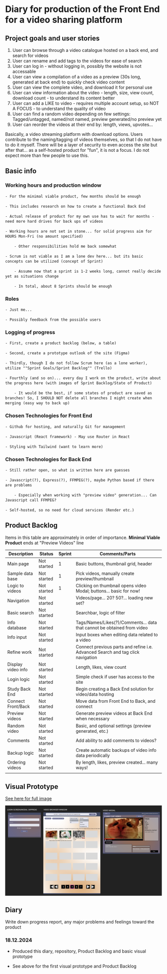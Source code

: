 # Diary for production of the Front End for a video sharing platform

## Project goals and user stories

1) User can browse through a video catalogue hosted on a back end, and search for videos
2) User can rename and add tags to the videos for ease of search
3) User can log in - without logging in, possibly the website is not accessable
4) User can view a compilation of a video as a preview (30s long, generated at back end) to quickly check video content
5) User can view the complete video, and download it for personal use
6) User can view information about the video - length, size, view count, download count - to understand its content better
7) User can add a LIKE to video - requires multiple account setup, so NOT A FOCUS - to understand the quality of video
7) User can find a random video depending on few settings: Tagged/untagged, named/not named, preview generated/no preview yet
8) User can reorder the videos at their end by: length, views, upvotes...

Basically, a video streaming platform with download options. Users contribute to the naming/tagging of videos themselves, so 
that I do not have to do it myself. There will be a layer of security to even access the site but after that... as a 
self-hosted product for "fun", it is not a focus. I do not expect more than few people to use this.

## Basic info

### Working hours and production window

    - For the minimal viable product, few months should be enough

    - This includes research on how to create a functional Back End

    - Actual release of product for my own use has to wait for months - need more hard drives for back ups of videos

    - Working hours are not set in stone... for solid progress aim for HOURS Mon-Fri (no amount specified)

        - Other responsibilities hold me back somewhat

    - Scrum is not viable as I am a lone dev here... but its basic concepts can be utilized (concept of Sprint)

        - Assume now that a sprint is 1-2 weeks long, cannot really decide yet as situations change

        - In total, about 8 Sprints should be enough

### Roles

    - Just me... 

    - Possibly feedback from the possible users

### Logging of progress

    - First, create a product backlog (below, a table)

    - Second, create a prototype outlook of the site (Figma)

    - Thirdly, though I do not follow Scrum here (as a lone worker), utilize ""Sprint Goals/Sprint Backlog"" (Trello)

    - Fourthly (and so on)... every day I work on the product, write about the progress here (with images of Sprint Backlog/State of Product)

        - It would be the best, if some states of product are saved as branches! So, I SHOULD NOT delete all branches I might create when merging (easy way to back up)

### Chosen Technologies for Front End

    - Github for hosting, and naturally Git for management

    - Javascript (React framework) - May use Router in React

    - Styling with Tailwind (want to learn more)

### Chosen Technologies for Back End

    - Still rather open, so what is written here are guesses

    - Javascript(?), Express(?), FFMPEG(?), maybe Python based if there are problems

        - Especially when working with "preview video" generation... Can Javascript call FFMPEG?

    - Self-hosted, so no need for cloud services (Render etc.)

## Product Backlog

Items in this table are approximately in order of importance.
**Minimal Viable Product** ends at "Preview Videos" line

| Description        | Status      | Sprint | Comments/Parts                                                          |
|--------------------|-------------|--------|-------------------------------------------------------------------------|
| Main page          | Not started | 1      | Basic buttons, thumbnail grid, header                                   |
| Sample data base   | Not started | 1      | Pick videos, manually create preview/thumbnail                          |
| Logic to videos    | Not started | 1      | Clicking on thumbnail opens video Modal; buttons... basic for now!      |
| Navigation         | Not started |        | Videos/page... 20? 50?... loading new set?                              |
| Basic search       | Not started |        | Searchbar, logic of filter                                              |
| Info database      | Not started |        | Tags/Names/Likes(?)/Comments... data that cannot be obtained from video |
| Info input         | Not started |        | Input boxes when editing data related to a video                        |
| Refine work        | Not started |        | Connect previous parts and refine i.e. Advanced Search and tag click navigation                  |
| Display video info | Not started |        | Length, likes, view count                                               |
| Login logic        | Not started |        | Simple check if user has access to the site                             |
| Study Back End     | Not started |        | Begin creating a Back End solution for video/data hosting               |
| Connect Front/Back | Not started |        | Move data from Front End to Back, and connect                           |
| Preview videos     | Not started |        | Generate preview videos at Back End when necessary                      |
| Random video       | Not started |        | Basic, and optional settings (preview generated, etc.)                  |
| Comments           | Not started |        | Add ability to add comments to videos?                                  |
| Backup logic       | Not started |        | Create automatic backups of video info data periodically                |
| Ordering videos    | Not started |        | By length, likes, preview created... many ways!                         |
|                    |             |        |                                                                         |


## Visual Prototype

[See here for full image](./productVisualPrototype.png?ref_type=heads) 

<img src="./productVisualPrototype.png" width="800px">

## Diary

Write down progress report, any major problems and feelings toward the product

### 18.12.2024

- Produced this diary, repository, Product Backlog and basic visual prototype

- See above for the first visual prototype and Product Backlog